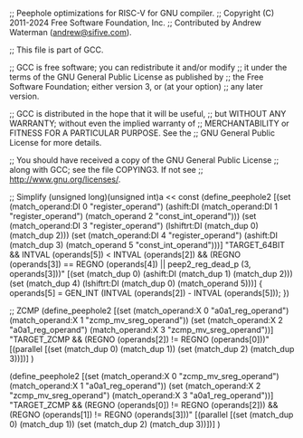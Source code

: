 ;; Peephole optimizations for RISC-V for GNU compiler.
;; Copyright (C) 2011-2024 Free Software Foundation, Inc.
;; Contributed by Andrew Waterman (andrew@sifive.com).

;; This file is part of GCC.

;; GCC is free software; you can redistribute it and/or modify
;; it under the terms of the GNU General Public License as published by
;; the Free Software Foundation; either version 3, or (at your option)
;; any later version.

;; GCC is distributed in the hope that it will be useful,
;; but WITHOUT ANY WARRANTY; without even the implied warranty of
;; MERCHANTABILITY or FITNESS FOR A PARTICULAR PURPOSE.  See the
;; GNU General Public License for more details.

;; You should have received a copy of the GNU General Public License
;; along with GCC; see the file COPYING3.  If not see
;; <http://www.gnu.org/licenses/>.

;; Simplify (unsigned long)(unsigned int)a << const
(define_peephole2
  [(set (match_operand:DI 0 "register_operand")
	(ashift:DI (match_operand:DI 1 "register_operand")
		   (match_operand 2 "const_int_operand")))
   (set (match_operand:DI 3 "register_operand")
	(lshiftrt:DI (match_dup 0) (match_dup 2)))
   (set (match_operand:DI 4 "register_operand")
	(ashift:DI (match_dup 3) (match_operand 5 "const_int_operand")))]
  "TARGET_64BIT
   && INTVAL (operands[5]) < INTVAL (operands[2])
   && (REGNO (operands[3]) == REGNO (operands[4])
       || peep2_reg_dead_p (3, operands[3]))"
  [(set (match_dup 0)
	(ashift:DI (match_dup 1) (match_dup 2)))
   (set (match_dup 4)
	(lshiftrt:DI (match_dup 0) (match_operand 5)))]
{
  operands[5] = GEN_INT (INTVAL (operands[2]) - INTVAL (operands[5]));
})

;; ZCMP
(define_peephole2
  [(set (match_operand:X 0 "a0a1_reg_operand")
        (match_operand:X 1 "zcmp_mv_sreg_operand"))
   (set (match_operand:X 2 "a0a1_reg_operand")
        (match_operand:X 3 "zcmp_mv_sreg_operand"))]
  "TARGET_ZCMP
   && (REGNO (operands[2]) != REGNO (operands[0]))"
  [(parallel [(set (match_dup 0)
                   (match_dup 1))
              (set (match_dup 2)
                   (match_dup 3))])]
)

(define_peephole2
  [(set (match_operand:X 0 "zcmp_mv_sreg_operand")
        (match_operand:X 1 "a0a1_reg_operand"))
   (set (match_operand:X 2 "zcmp_mv_sreg_operand")
        (match_operand:X 3 "a0a1_reg_operand"))]
  "TARGET_ZCMP
   && (REGNO (operands[0]) != REGNO (operands[2]))
   && (REGNO (operands[1]) != REGNO (operands[3]))"
  [(parallel [(set (match_dup 0)
                   (match_dup 1))
              (set (match_dup 2)
                   (match_dup 3))])]
)
